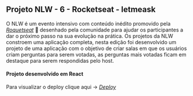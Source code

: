 ## Projeto NLW - 6 - Rocketseat - letmeask
O NLW é um evento intensivo com conteúdo inédito promovido pela _[Roquetseat](https://www.rocketseat.com.br/)_ :rocket: desenhado pela comunidade para ajudar os participantes a dar o próximo passo na sua evolução na prática. Os projetos da NLW constroem uma aplicação completa, nesta edição foi desenvolvido um projeto de uma aplicação com o objetivo de criar salas em que os usuários criam perguntas para serem votadas, as perguntas mais votadas ficam em destaque para serem respondidas pelo host.

#### Projeto desenvolvido em React
Para visualizar o deploy clique aqui -> _[Deploy](https://letmeask-b26d5.web.app/)_
